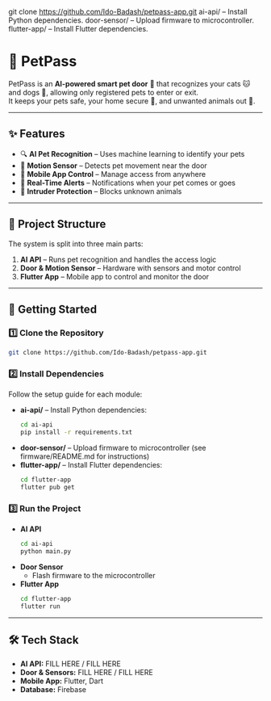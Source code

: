 git clone https://github.com/Ido-Badash/petpass-app.git
ai-api/ – Install Python dependencies.
door-sensor/ – Upload firmware to microcontroller.
flutter-app/ – Install Flutter dependencies.
# 🐾 PetPass

PetPass is an **AI-powered smart pet door** 🚪 that recognizes your cats 🐱 and dogs 🐶, allowing only registered pets to enter or exit.  
It keeps your pets safe, your home secure 🏡, and unwanted animals out 🚫.

---

## ✨ Features

- 🔍 **AI Pet Recognition** – Uses machine learning to identify your pets
- 📡 **Motion Sensor** – Detects pet movement near the door
- 📱 **Mobile App Control** – Manage access from anywhere
- 🔔 **Real-Time Alerts** – Notifications when your pet comes or goes
- 🚫 **Intruder Protection** – Blocks unknown animals

---

## 📂 Project Structure

The system is split into three main parts:

1. **AI API** – Runs pet recognition and handles the access logic
2. **Door & Motion Sensor** – Hardware with sensors and motor control
3. **Flutter App** – Mobile app to control and monitor the door

---

## 🚀 Getting Started

### 1️⃣ Clone the Repository

```sh
git clone https://github.com/Ido-Badash/petpass-app.git
```

### 2️⃣ Install Dependencies

Follow the setup guide for each module:

- **ai-api/** – Install Python dependencies:
	```sh
	cd ai-api
	pip install -r requirements.txt
	```
- **door-sensor/** – Upload firmware to microcontroller (see firmware/README.md for instructions)
- **flutter-app/** – Install Flutter dependencies:
	```sh
	cd flutter-app
	flutter pub get
	```

### 3️⃣ Run the Project

- **AI API**
	```sh
	cd ai-api
	python main.py
	```
- **Door Sensor**
	- Flash firmware to the microcontroller
- **Flutter App**
	```sh
	cd flutter-app
	flutter run
	```

---

## 🛠 Tech Stack

- **AI API:** FILL HERE / FILL HERE
- **Door & Sensors:** FILL HERE / FILL HERE
- **Mobile App:** Flutter, Dart
- **Database:** Firebase